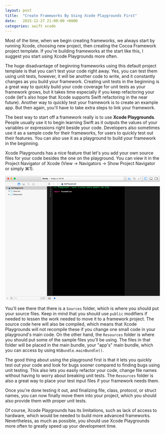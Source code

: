 ```yaml
---
layout: post
title:  "Create Frameworks By Using Xcode Playgrounds First"
date:   2015-12-27 21:00:00 +0800
categories: swift xcode
---
```


Most of the time, when we begin creating frameworks, we always start by running Xcode, choosing new project, then creating the Cocoa Framework project template. If you're building frameworks at the start like this, I suggest you start using Xcode Playgrounds more often.

The huge disadvantage of beginning frameworks using this default project template is that you can't test your code right away. Yes, you can test them using unit tests, however, it will be another code to write, and it constantly changes as you build your framework. Creating unit tests in the beginning is a great way to quickly build your code coverage for unit tests as your framework grows, but it takes time especially if you keep refactoring your code (let's also hope that Xcode supports Swift refactoring in the near future). Another way to quickly test your framework is to create an example app. But then again, you'll have to take extra steps to link your framework.

The best way to start off a framework really is to use **Xcode Playgrounds**. People usually use it to begin learning Swift as it outputs the values of your variables or expressions right beside your code. Developers also sometimes use it as a sample code for their frameworks, for users to quickly test out their features. You can also use it as a playground to build your framework in the beginning.

Xcode Playgrounds has a nice feature that let's you add your own source files for your code besides the one on the playground. You can view it in the Project Navigator of Xcode (View -> Navigators -> Show Project Navigator or simply ⌘1).

![playgrounds screenshot](/img/playgrounds.png)

You'll see there that there is a `Sources` folder, which is where you should put your source files. Keep in mind that you should use `public` modifiers if needed to lessen the work needed to move it to a framework project. The source code here will also be compiled, which means that Xcode Playgrounds will not recompile these if you change one small code in your playground's main code. On the other hand, the `Resources` folder is where you should put some of the sample files you'll be using. The files in that folder will be placed in the main bundle, your "app's" main bundle, which you can access by using `NSBundle.mainBundle()`.

The good thing about using the playground first is that it lets you quickly test out your code and look for bugs sooner compared to finding bugs using unit testing. This also lets you easily refactor your code, change file names without having to worry about breaking unit tests. The `Resources` folder is also a great way to place your test input files if your framework needs them.

Once you're done testing it out, and finalizing file, class, protocol, or struct names, you can now finally move them into your project, which you should also provide them with proper unit tests.

Of course, Xcode Playgrounds has its limitations, such as lack of access to hardware, which would be needed to build more advanced frameworks. Nevertheless, as much as possible, you should use Xcode Playgrounds more often to greatly speed up your development time.

